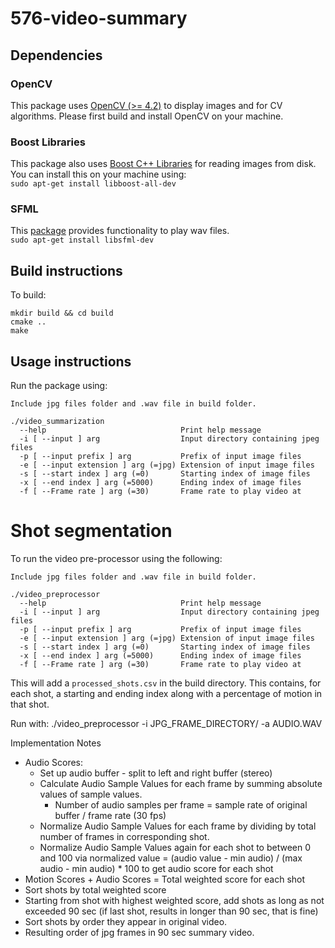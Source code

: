 # 576-video-summary

## Dependencies

### OpenCV
This package uses [OpenCV (>= 4.2)](https://docs.opencv.org/master/d7/d9f/tutorial_linux_install.html) to display images and for CV algorithms. Please first build and install OpenCV on your machine.

### Boost Libraries
This package also uses [Boost C++ Libraries](https://www.boost.org/) for reading images from disk. You can install this on your machine using:</br>
```sudo apt-get install libboost-all-dev```

### SFML
This [package](https://www.sfml-dev.org/tutorials/2.5/start-linux.php) provides functionality to play wav files.</br>
```sudo apt-get install libsfml-dev```

## Build instructions
To build:</br>
```
mkdir build && cd build
cmake ..
make
```

## Usage instructions
Run the package using:
```
Include jpg files folder and .wav file in build folder.

./video_summarization
  --help                              Print help message
  -i [ --input ] arg                  Input directory containing jpeg files
  -p [ --input prefix ] arg           Prefix of input image files
  -e [ --input extension ] arg (=jpg) Extension of input image files
  -s [ --start index ] arg (=0)       Starting index of image files
  -x [ --end index ] arg (=5000)      Ending index of image files
  -f [ --Frame rate ] arg (=30)       Frame rate to play video at

```

# Shot segmentation

To run the video pre-processor using the following:
```
Include jpg files folder and .wav file in build folder.

./video_preprocessor
  --help                              Print help message
  -i [ --input ] arg                  Input directory containing jpeg files
  -p [ --input prefix ] arg           Prefix of input image files
  -e [ --input extension ] arg (=jpg) Extension of input image files
  -s [ --start index ] arg (=0)       Starting index of image files
  -x [ --end index ] arg (=5000)      Ending index of image files
  -f [ --Frame rate ] arg (=30)       Frame rate to play video at
```

This will add a ```processed_shots.csv``` in the build directory. This contains, for each shot, a starting and ending index along with a percentage of motion in that shot.

Run with: ./video_preprocessor -i JPG_FRAME_DIRECTORY/ -a AUDIO.WAV

Implementation Notes
- Audio Scores:
  - Set up audio buffer - split to left and right buffer (stereo)
  - Calculate Audio Sample Values for each frame by summing absolute values of sample values.
    - Number of audio samples per frame = sample rate of original buffer / frame rate (30 fps)
  - Normalize Audio Sample Values for each frame by dividing by total number of frames in corresponding shot.
  - Normalize Audio Sample Values again for each shot to between 0 and 100 via normalized value = (audio value - min audio) / (max audio - min audio) * 100 to get audio score for each shot
- Motion Scores + Audio Scores = Total weighted score for each shot
- Sort shots by total weighted score
- Starting from shot with highest weighted score, add shots as long as not exceeded 90 sec (if last shot, results in longer than 90 sec, that is fine)
- Sort shots by order they appear in original video.
- Resulting order of jpg frames in 90 sec summary video.
